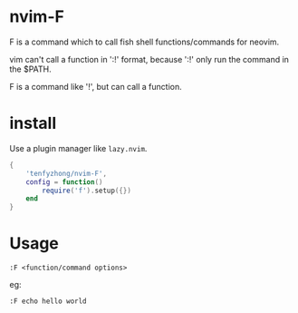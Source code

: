 # nvim-F
F is a command which to call fish shell functions/commands for neovim.

vim can't call a function in ':!' format, because ':!' only run the command in the $PATH. 

F is a command like '!', but can call a function. 

# install
Use a plugin manager like `lazy.nvim`.
```lua
{
    'tenfyzhong/nvim-F',
    config = function()
        require('f').setup({})
    end
}
```

# Usage
```
:F <function/command options>
```

eg: 
```
:F echo hello world
```
